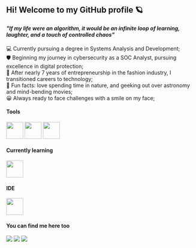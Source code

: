## Hi! Welcome to my GitHub profile 🪐
#### _"If my life were an algorithm, it would be an infinite loop of learning, laughter, and a touch of controlled chaos"_

💻 Currently pursuing a degree in Systems Analysis and Development;<br>
🛡️ Beginning my journey in cybersecurity as a SOC Analyst, pursuing excellence in digital protection;<br>
🚀 After nearly 7 years of entrepreneurship in the fashion industry, I transitioned careers to technology;<br>
🌌 Fun facts: love spending time in nature, and geeking out over astronomy and mind-bending movies;<br>
😀 Always ready to face challenges with a smile on my face;<br>

#### Tools
<div align="left">
  <img height="45em" src="https://cdn.jsdelivr.net/gh/devicons/devicon@latest/icons/git/git-plain.svg" />
  <img height="45em" src="https://cdn.jsdelivr.net/gh/devicons/devicon@latest/icons/github/github-original.svg" />
  <img height="45em" src="https://cdn.jsdelivr.net/gh/devicons/devicon@latest/icons/trello/trello-original.svg" />
</div>
            
#### Currently learning
<img height="45em" src="https://cdn.jsdelivr.net/gh/devicons/devicon@latest/icons/csharp/csharp-original.svg" />
          
#### IDE
<img height="45em" src="https://cdn.jsdelivr.net/gh/devicons/devicon@latest/icons/vscode/vscode-original.svg" />
      
#### You can find me here too
<div>
  <a href="https://www.linkedin.com/in/fernanda-warttmann/" target="_blank"><img src="https://img.shields.io/badge/LinkedIn-0077B5?style=for-the-badge&logo=linkedin&logoColor=white" target="_blank"></a>
  <a href="mailto:nandawarttmann@gmail.com" target="_blank"><img src="https://img.shields.io/badge/Gmail-D14836?style=for-the-badge&logo=gmail&logoColor=white" target="_blank"></a>
  <a href="https://t.me/nandawart/" target="_blank"><img src="https://img.shields.io/badge/Telegram-2CA5E0?style=for-the-badge&logo=telegram&logoColor=white" target="_blank"></a>
</div>
